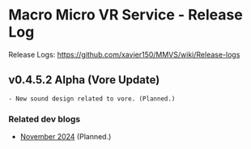 # Macro Micro VR Service - Release Log
Release Logs: https://github.com/xavier150/MMVS/wiki/Release-logs


##  v0.4.5.2 Alpha (Vore Update)
    - New sound design related to vore. (Planned.)


### Related dev blogs
- [November 2024](https://www.bleuraven.fr/mmvs/devblog/november-2024) (Planned.)
